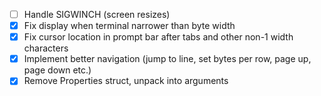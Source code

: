- [ ] Handle SIGWINCH (screen resizes)
- [x] Fix display when terminal narrower than byte width
- [x] Fix cursor location in prompt bar after tabs and other non-1 width characters
- [x] Implement better navigation (jump to line, set bytes per row, page up, page down etc.)
- [x] Remove Properties struct, unpack into arguments
